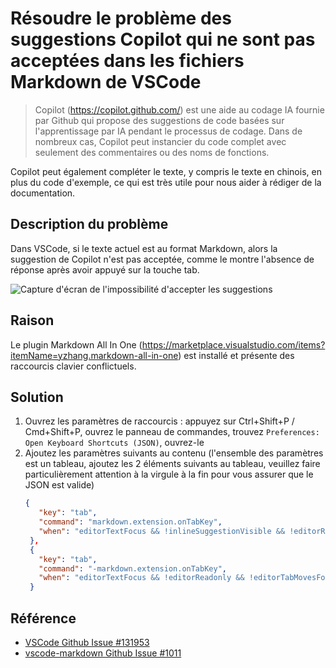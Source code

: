 # Résoudre le problème des suggestions Copilot qui ne sont pas acceptées dans les fichiers Markdown de VSCode

> Copilot (<https://copilot.github.com/>) est une aide au codage IA fournie par Github qui propose des suggestions de code basées sur l'apprentissage par IA pendant le processus de codage. Dans de nombreux cas, Copilot peut instancier du code complet avec seulement des commentaires ou des noms de fonctions.

Copilot peut également compléter le texte, y compris le texte en chinois, en plus du code d'exemple, ce qui est très utile pour nous aider à rédiger de la documentation.

## Description du problème

Dans VSCode, si le texte actuel est au format Markdown, alors la suggestion de Copilot n'est pas acceptée, comme le montre l'absence de réponse après avoir appuyé sur la touche tab.

![Capture d'écran de l'impossibilité d'accepter les suggestions](/attachments/vscode/sovle-copilot-can-not-accept-in-markdown/01.problem.gif)

## Raison

Le plugin Markdown All In One (<https://marketplace.visualstudio.com/items?itemName=yzhang.markdown-all-in-one>) est installé et présente des raccourcis clavier conflictuels.

## Solution

1. Ouvrez les paramètres de raccourcis : appuyez sur Ctrl+Shift+P / Cmd+Shift+P, ouvrez le panneau de commandes, trouvez `Preferences: Open Keyboard Shortcuts (JSON)`, ouvrez-le
2. Ajoutez les paramètres suivants au contenu (l'ensemble des paramètres est un tableau, ajoutez les 2 éléments suivants au tableau, veuillez faire particulièrement attention à la virgule à la fin pour vous assurer que le JSON est valide)
   ```json
   {
      "key": "tab",
      "command": "markdown.extension.onTabKey",
      "when": "editorTextFocus && !inlineSuggestionVisible && !editorReadonly && !editorTabMovesFocus && !hasOtherSuggestions && ! hasSnippetCompletions && !inSnippetMode && !successWidgetVisible && editorLangId == 'markdown'"
    },
    {
      "key": "tab",
      "command": "-markdown.extension.onTabKey",
      "when": "editorTextFocus && !editorReadonly && !editorTabMovesFocus && !hasOtherSuggestions && !hasSnippetCompletions && !inSnippetMode && ! suggestWidgetVisible && editorLangId == 'markdown'"
    }
    ```

## Référence

- [VSCode Github Issue #131953](https://github.com/microsoft/vscode/issues/131953)
- [vscode-markdown Github Issue #1011](https://github.com/yzhang-gh/vscode-markdown/issues/1011)